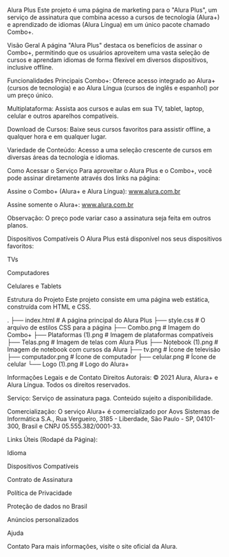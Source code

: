 Alura Plus
Este projeto é uma página de marketing para o "Alura Plus", um serviço de assinatura que combina acesso a cursos de tecnologia (Alura+) e aprendizado de idiomas (Alura Língua) em um único pacote chamado Combo+.

Visão Geral
A página "Alura Plus" destaca os benefícios de assinar o Combo+, permitindo que os usuários aproveitem uma vasta seleção de cursos e aprendam idiomas de forma flexível em diversos dispositivos, inclusive offline.

Funcionalidades Principais
Combo+: Oferece acesso integrado ao Alura+ (cursos de tecnologia) e ao Alura Língua (cursos de inglês e espanhol) por um preço único.

Multiplataforma: Assista aos cursos e aulas em sua TV, tablet, laptop, celular e outros aparelhos compatíveis.

Download de Cursos: Baixe seus cursos favoritos para assistir offline, a qualquer hora e em qualquer lugar.

Variedade de Conteúdo: Acesso a uma seleção crescente de cursos em diversas áreas da tecnologia e idiomas.

Como Acessar o Serviço
Para aproveitar o Alura Plus e o Combo+, você pode assinar diretamente através dos links na página:

Assine o Combo+ (Alura+ e Alura Língua): www.alura.com.br

Assine somente o Alura+: www.alura.com.br

Observação: O preço pode variar caso a assinatura seja feita em outros planos.

Dispositivos Compatíveis
O Alura Plus está disponível nos seus dispositivos favoritos:

TVs

Computadores

Celulares e Tablets

Estrutura do Projeto
Este projeto consiste em uma página web estática, construída com HTML e CSS.

.
├── index.html            # A página principal do Alura Plus
├── style.css             # O arquivo de estilos CSS para a página
├── Combo.png             # Imagem do Combo+
├── Plataformas (1).png   # Imagem de plataformas compatíveis
├── Telas.png             # Imagem de telas com Alura Plus
├── Notebook (1).png      # Imagem de notebook com cursos da Alura
├── tv.png                # Ícone de televisão
├── computador.png        # Ícone de computador
├── celular.png           # Ícone de celular
└── Logo (1).png          # Logo do Alura+

Informações Legais e de Contato
Direitos Autorais: © 2021 Alura, Alura+ e Alura Língua. Todos os direitos reservados.

Serviço: Serviço de assinatura paga. Conteúdo sujeito a disponibilidade.

Comercialização: O serviço Alura+ é comercializado por Aovs Sistemas de Informática S.A., Rua Vergueiro, 3185 - Liberdade, São Paulo - SP, 04101-300, Brasil e CNPJ 05.555.382/0001-33.

Links Úteis (Rodapé da Página):

Idioma

Dispositivos Compatíveis

Contrato de Assinatura

Política de Privacidade

Proteção de dados no Brasil

Anúncios personalizados

Ajuda

Contato
Para mais informações, visite o site oficial da Alura.
